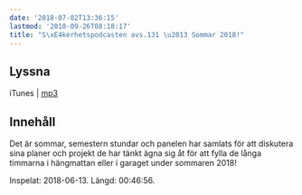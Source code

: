 ```yaml
---
date: '2018-07-02T13:36:15'
lastmod: '2018-09-26T08:18:17'
title: "S\xE4kerhetspodcasten avs.131 \u2013 Sommar 2018!"
---
```

## Lyssna

iTunes \| [mp3](http://traffic.libsyn.com/sakerhetspodcasten/sommaravsnitt_18.mp3)

## Innehåll

Det är sommar, semestern stundar och panelen har samlats för att diskutera sina planer
och projekt de har tänkt ägna sig åt för att fylla de långa timmarna i hängmattan
eller i garaget under sommaren 2018!

Inspelat: 2018-06-13. Längd: 00:46:56.

